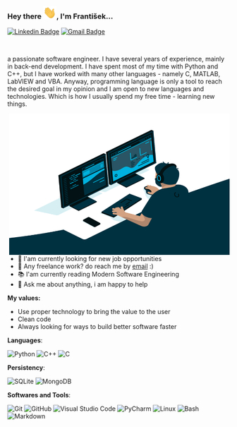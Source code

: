 ### Hey there <img src="https://raw.githubusercontent.com/ABSphreak/ABSphreak/master/gifs/Hi.gif" width="30px">, I'm František...

[![Linkedin Badge](https://img.shields.io/badge/LinkedIn-0077B5?style=for-the-badge&logo=linkedin&logoColor=white)](https://www.linkedin.com/in/kracmarf/)
[![Gmail Badge](https://img.shields.io/badge/Gmail-D14836?style=for-the-badge&logo=gmail&logoColor=white)](mailto:kracmarf@gmail.com)

<br>

a passionate software engineer. I have several years of experience, mainly in back-end development. I have spent most of my time with Python and C++, but I have worked with many other languages - namely C, MATLAB, LabVIEW and VBA. Anyway, programming language is only a tool to reach the desired goal in my opinion and I am open to new languages and technologies. Which is how I usually spend my free time - learning new things.

<img align="right" alt="GIF" src="https://github.com/FrantisekKracmar/FrantisekKracmar/blob/main/code.gif?raw=true" width="500" height="320" />

- 🔭 I'am currently looking for new job opportunities
- 💼 Any freelance work? do reach me by [email](mailto:kracmarf@gmail.com) :)
- 📚 I'am currently reading Modern Software Engineering
- 💬 Ask me about anything, i am happy to help

**My values:**
- Use proper technology to bring the value to the user
- Clean code
- Always looking for ways to build better software faster

**Languages**:
    
![Python](https://img.shields.io/badge/Python%20-%2314354C.svg?style=for-the-badge&logo=python&logoColor=white)
![C++](https://img.shields.io/badge/C++%20-%2300599C.svg?style=for-the-badge&logo=c%2B%2B&logoColor=white)
![C](https://img.shields.io/badge/C%20-%232370ED.svg?style=for-the-badge&logo=c&logoColor=white)

**Persistency**:

![SQLite](https://img.shields.io/badge/SQLite-07405E?style=for-the-badge&logo=sqlite&logoColor=white)
![MongoDB](https://img.shields.io/badge/MongoDB-4EA94B?style=for-the-badge&logo=mongodb&logoColor=white)

**Softwares and Tools**:

![Git](https://img.shields.io/badge/git-%23F05033.svg?style=for-the-badge&logo=git&logoColor=white)
![GitHub](https://img.shields.io/badge/github-%23121011.svg?style=for-the-badge&logo=github&logoColor=white)
![Visual Studio Code](https://img.shields.io/badge/Visual%20Studio%20Code-0078d7.svg?style=for-the-badge&logo=visual-studio-code&logoColor=white)
![PyCharm](https://img.shields.io/badge/PyCharm-000000.svg?&style=for-the-badge&logo=PyCharm&logoColor=white)
![Linux](https://img.shields.io/badge/Linux-FCC624?style=for-the-badge&logo=linux&logoColor=black)
![Bash](https://img.shields.io/badge/GNU%20Bash-4EAA25?style=for-the-badge&logo=GNU%20Bash&logoColor=white)
![Markdown](https://img.shields.io/badge/markdown-%23000000.svg?style=for-the-badge&logo=markdown&logoColor=white)
